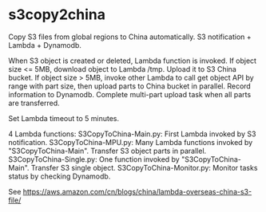 # s3copy2china
Copy S3 files from global regions to China automatically.
S3 notification + Lambda + Dynamodb.

When S3 object is created or deleted, Lambda function is invoked. 
If object size <= 5MB, download object to Lambda /tmp. Upload it to S3 China bucket.
If object size > 5MB, invoke other Lambda to call get object API by range with part size, then upload parts to China bucket in parallel. Record information to Dynamodb. Complete multi-part upload task when all parts are transferred.

Set Lambda timeout to 5 minutes.

4 Lambda functions:
S3CopyToChina-Main.py: First Lambda invoked by S3 notification. 
S3CopyToChina-MPU.py: Many Lambda functions invoked by "S3CopyToChina-Main". Transfer S3 object parts in parallel.
S3CopyToChina-Single.py: One function invoked by "S3CopyToChina-Main". Transfer S3 single object.
S3CopyToChina-Monitor.py: Monitor tasks status by checking Dynamodb.

See https://aws.amazon.com/cn/blogs/china/lambda-overseas-china-s3-file/
